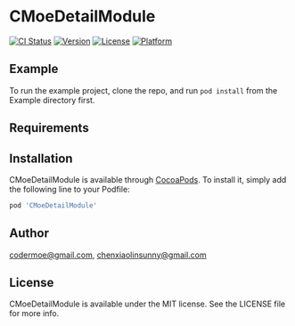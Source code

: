 # CMoeDetailModule

[![CI Status](https://img.shields.io/travis/codermoe@gmail.com/CMoeDetailModule.svg?style=flat)](https://travis-ci.org/codermoe@gmail.com/CMoeDetailModule)
[![Version](https://img.shields.io/cocoapods/v/CMoeDetailModule.svg?style=flat)](https://cocoapods.org/pods/CMoeDetailModule)
[![License](https://img.shields.io/cocoapods/l/CMoeDetailModule.svg?style=flat)](https://cocoapods.org/pods/CMoeDetailModule)
[![Platform](https://img.shields.io/cocoapods/p/CMoeDetailModule.svg?style=flat)](https://cocoapods.org/pods/CMoeDetailModule)

## Example

To run the example project, clone the repo, and run `pod install` from the Example directory first.

## Requirements

## Installation

CMoeDetailModule is available through [CocoaPods](https://cocoapods.org). To install
it, simply add the following line to your Podfile:

```ruby
pod 'CMoeDetailModule'
```

## Author

codermoe@gmail.com, chenxiaolinsunny@gmail.com

## License

CMoeDetailModule is available under the MIT license. See the LICENSE file for more info.
